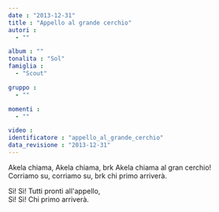 ```yaml
---
date : "2013-12-31"
title : "Appello al grande cerchio"
autori : 
  - ""

album : ""
tonalita : "Sol"
famiglia : 
  - "Scout"

gruppo : 
  - ""

momenti : 
  - ""

video : 
identificatore : "appello_al_grande_cerchio"
data_revisione : "2013-12-31"
---
```

  
  
Akela chiama, Akela chiama, brk Akela chiama al gran cerchio!  
Corriamo su, corriamo su, brk chi primo arriverà.  
  
  
Sì! Sì! Tutti pronti all'appello,  
Sì! Sì! Chi primo arriverà.  
  
  
